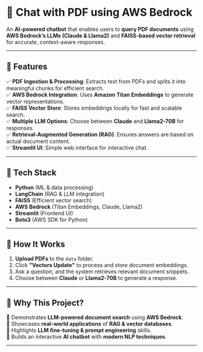 # 🚀 Chat with PDF using AWS Bedrock

An **AI-powered chatbot** that enables users to **query PDF documents** using **AWS Bedrock’s LLMs (Claude & Llama2)** and **FAISS-based vector retrieval** for accurate, context-aware responses.

---

## 📌 Features  
✅ **PDF Ingestion & Processing**: Extracts text from PDFs and splits it into meaningful chunks for efficient search.  
✅ **AWS Bedrock Integration**: Uses **Amazon Titan Embeddings** to generate vector representations.  
✅ **FAISS Vector Store**: Stores embeddings locally for fast and scalable search.  
✅ **Multiple LLM Options**: Choose between **Claude** and **Llama2-70B** for responses.  
✅ **Retrieval-Augmented Generation (RAG)**: Ensures answers are based on actual document content.  
✅ **Streamlit UI**: Simple web interface for interactive chat.  

---

## 🔧 Tech Stack  
- **Python** (ML & data processing)  
- **LangChain** (RAG & LLM integration)  
- **FAISS** (Efficient vector search)  
- **AWS Bedrock** (Titan Embeddings, Claude, Llama2)  
- **Streamlit** (Frontend UI)  
- **Boto3** (AWS SDK for Python)  

---

## 🚀 How It Works  
1. **Upload PDFs** to the `data` folder.  
2. Click **"Vectors Update"** to process and store document embeddings.  
3. Ask a question, and the system retrieves relevant document snippets.  
4. Choose between **Claude** or **Llama2-70B** to generate a response.  

---

## 🎯 Why This Project?  
🔹 Demonstrates **LLM-powered document search** using **AWS Bedrock**.  
🔹 Showcases **real-world applications** of **RAG & vector databases**.  
🔹 Highlights **LLM fine-tuning & prompt engineering** skills.  
🔹 Builds an interactive **AI chatbot** with **modern NLP techniques**.  

---
